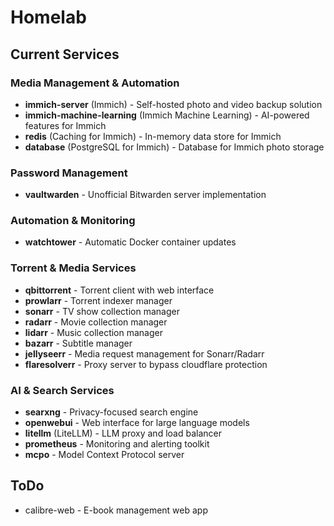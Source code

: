 # Homelab

## Current Services

### Media Management & Automation
- **immich-server** (Immich) - Self-hosted photo and video backup solution
- **immich-machine-learning** (Immich Machine Learning) - AI-powered features for Immich
- **redis** (Caching for Immich) - In-memory data store for Immich
- **database** (PostgreSQL for Immich) - Database for Immich photo storage

### Password Management
- **vaultwarden** - Unofficial Bitwarden server implementation

### Automation & Monitoring
- **watchtower** - Automatic Docker container updates

### Torrent & Media Services
- **qbittorrent** - Torrent client with web interface
- **prowlarr** - Torrent indexer manager
- **sonarr** - TV show collection manager
- **radarr** - Movie collection manager
- **lidarr** - Music collection manager
- **bazarr** - Subtitle manager
- **jellyseerr** - Media request management for Sonarr/Radarr
- **flaresolverr** - Proxy server to bypass cloudflare protection

### AI & Search Services
- **searxng** - Privacy-focused search engine
- **openwebui** - Web interface for large language models
- **litellm** (LiteLLM) - LLM proxy and load balancer
- **prometheus** - Monitoring and alerting toolkit
- **mcpo** - Model Context Protocol server

## ToDo

- calibre-web - E-book management web app
